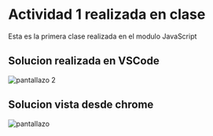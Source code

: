 # Actividad 1 realizada en clase 

Esta es la primera clase realizada en el modulo JavaScript

## Solucion realizada en VSCode

![pantallazo 2](https://user-images.githubusercontent.com/105325997/179651708-1e6cac7b-41c0-4b86-bd5a-adb1c6f68dbc.png)

## Solucion vista desde chrome

![pantallazo](https://user-images.githubusercontent.com/105325997/179651781-affde67f-b85c-43d8-9751-e0ead0a0f1be.png)
